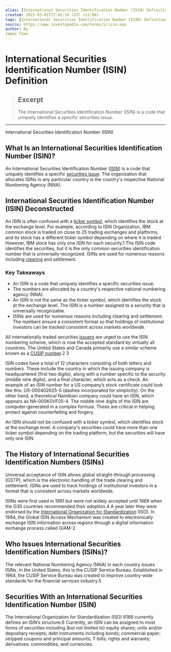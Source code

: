```yaml
---
alias: [International Securities Identification Number (ISIN) Definition]
created: 2021-03-01T17:01:14 (UTC +11:00)
tags: [International Securities Identification Number (ISIN) Definition, International Securities Identification Number (ISIN)]
source: https://www.investopedia.com/terms/i/isin.asp
author: By
James Chen
---
```


# International Securities Identification Number (ISIN) Definition

> ## Excerpt
> The International Securities Identification Number (ISIN) is a code that uniquely identifies a specific securities issue.

---

International Securities Identification Number (ISIN)
## What Is an International Securities Identification Number (ISIN)?

An International Securities Identification Number ([ISIN](https://www.investopedia.com/ask/answers/06/isinnumberingsystem.asp)) is a code that uniquely identifies a specific [securities issue](https://www.investopedia.com/terms/i/issue.asp). The organization that allocates ISINs in any particular country is the country's respective National Numbering Agency (NNA).

## International Securities Identification Number (ISIN) Deconstructed

An ISIN is often confused with a [ticker symbol](https://www.investopedia.com/terms/t/tickersymbol.asp), which identifies the stock at the exchange level. For example, according to ISIN Organization, IBM common stock is traded on close to 25 trading exchanges and platforms, and its stock has a different ticker symbol depending on where it is traded. However, IBM stock has only one ISIN for each security.1 The ISIN code identifies the securities, but it is the only common securities identification number that is universally recognized. ISINs are used for numerous reasons including [clearing](https://www.investopedia.com/terms/c/clearing.asp) and settlement.

### Key Takeaways

-   An ISIN is a code that uniquely identifies a specific securities issue.
-   The numbers are allocated by a country's respective national numbering agency (NNA).
-   An ISIN is not the same as the ticker symbol, which identifies the stock at the exchange level. The ISIN is a number assigned to a security that is universally recognizable.
-   ISINs are used for numerous reasons including clearing and settlement. The numbers ensure a consistent format so that holdings of institutional investors can be tracked consistent across markets worldwide.

All internationally traded securities [issuers](https://www.investopedia.com/terms/i/issuer.asp) are urged to use the ISIN numbering scheme, which is now the accepted standard by virtually all countries. The United States and Canada primarily use a similar scheme known as a [CUSIP number](https://www.investopedia.com/terms/c/cusipnumber.asp).2 3

ISIN codes have a total of 12 characters consisting of both letters and numbers. These include the country in which the issuing company is headquartered (first two digits), along with a number specific to the security (middle nine digits), and a final character, which acts as a check. An example of an ISIN number for a US company’s stock certificate could look like this: US-000402625-0 (dashes incorporated for simplicity). On the other hand, a theoretical Namibian company could have an ISIN, which appears as NA-000K0VF05-4. The middle nine digits of the ISIN are computer-generated in a complex formula. These are critical in helping protect against counterfeiting and forgery.

An ISIN should not be confused with a ticker symbol, which identifies stock at the exchange level. A company's securities could have more than one ticker symbol depending on the trading platform, but the securities will have only one ISIN.

## The History of International Securities Identification Numbers (ISINs)

Universal acceptance of ISIN allows global straight-through processing (GSTP), which is the electronic handling of the trade clearing and settlement. ISINs are used to track holdings of institutional investors in a format that is consistent across markets worldwide.

ISINs were first used in 1981 but were not widely accepted until 1989 when the G30 countries recommended their adoption.4 A year later they were endorsed by the [International Organization for Standardization](https://www.investopedia.com/terms/i/international-organization-for-standardization-iso.asp) (ISO). In 1994, the Global ISIN Access Mechanism was created to electronically exchange ISIN information across regions through a digital information exchange process called GIAM-2.

## Who Issues International Securities Identification Numbers (ISINs)?

The relevant National Numbering Agency (NNA) in each country issues ISINs. In the United States, this is the CUSIP Service Bureau. Established in 1964, the CUSIP Service Bureau was created to improve country-wide standards for the financial services industry.5

## Securities With an International Securities Identification Number (ISIN)

The International Organization for Standardization (ISO) 6166 currently defines an ISIN’s structure.6 Currently, an ISIN can be assigned to most forms of securities including (but not limited to) equity shares; units and/or depositary receipts; debt instruments including bonds; commercial paper; stripped coupons and principal amounts; T-bills; rights and warrants; derivatives; commodities; and currencies.

